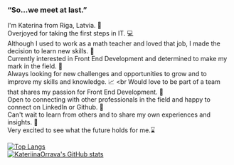 ### “So…we meet at last.”


I'm Katerina from Riga, Latvia. :round_pushpin: <br/>
Overjoyed for taking the first steps in IT. :computer: <br>
Although I used to work as a math teacher and loved that job, I made the decision to learn new skills. :information_desk_person: <br>
Currently interested in Front End Development and determined to make my mark in the field. :pray: <br>
Always looking for new challenges and opportunities to grow and to improve my skills and knowledge. :chart_with_upwards_trend: <br
Would love to be part of a team that shares my passion for Front End Development. :busts_in_silhouette: <br>
Open to connecting with other professionals in the field and happy to connect on LinkedIn or Github. :wave: <br>
Can't wait to learn from others and to share my own experiences and insights. :notebook: <br>
Very excited to see what the future holds for me.:hourglass:<br>

[![Top Langs](https://github-readme-stats.vercel.app/api/top-langs/?username=anuraghazra&hide_progress=true)](https://github.com/anuraghazra/github-readme-stats)
<br/>
[![KateriinaOrrava's GitHub stats](https://github-readme-stats.vercel.app/api?username=KateriinaOrrava)](https://github.com/KateriinaOrrava/github-readme-stats)
